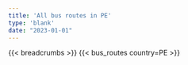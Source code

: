 ```yaml
---
title: 'All bus routes in PE'
type: 'blank'
date: "2023-01-01"
---
```


{{< breadcrumbs >}}
{{< bus_routes country=PE >}}
